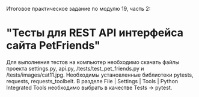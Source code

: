 Итоговое практическое задание по модулю 19, часть 2: 
# "Тесты для REST API интерфейса сайта PetFriends" 
Для выполнения тестов на компьютер необходимо скачать файлы проекта settings.py, api.py, /tests/test_pet_friends.py и /tests/images/cat11.jpg. 
Необходимы установленные библиотеки pytests, requests, requests_toolbelt. 
В разделе File | Settings | Tools | Python Integrated Tools необходимо выбрать в качестве Tests -> pytest.
